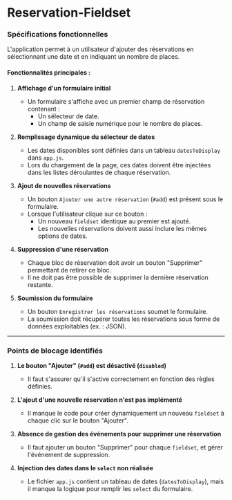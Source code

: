 # Reservation-Fieldset

### Spécifications fonctionnelles

L'application permet à un utilisateur d'ajouter des réservations en sélectionnant une date et en indiquant un nombre de places.  

#### Fonctionnalités principales :

1. **Affichage d'un formulaire initial**
   - Un formulaire s'affiche avec un premier champ de réservation contenant :
     - Un sélecteur de date.
     - Un champ de saisie numérique pour le nombre de places.

2. **Remplissage dynamique du sélecteur de dates**
   - Les dates disponibles sont définies dans un tableau `datesToDisplay` dans `app.js`.
   - Lors du chargement de la page, ces dates doivent être injectées dans les listes déroulantes de chaque réservation.

3. **Ajout de nouvelles réservations**
   - Un bouton `Ajouter une autre réservation` (`#add`) est présent sous le formulaire.
   - Lorsque l'utilisateur clique sur ce bouton :
     - Un nouveau `fieldset` identique au premier est ajouté.
     - Les nouvelles réservations doivent aussi inclure les mêmes options de dates.

4. **Suppression d'une réservation**
   - Chaque bloc de réservation doit avoir un bouton "Supprimer" permettant de retirer ce bloc.
   - Il ne doit pas être possible de supprimer la dernière réservation restante.

5. **Soumission du formulaire**
   - Un bouton `Enregistrer les réservations` soumet le formulaire.
   - La soumission doit récupérer toutes les réservations sous forme de données exploitables (ex. : JSON).

---

### Points de blocage identifiés

1. **Le bouton "Ajouter" (`#add`) est désactivé (`disabled`)**
   - Il faut s'assurer qu'il s'active correctement en fonction des règles définies.

2. **L'ajout d'une nouvelle réservation n'est pas implémenté**
   - Il manque le code pour créer dynamiquement un nouveau `fieldset` à chaque clic sur le bouton "Ajouter".

3. **Absence de gestion des événements pour supprimer une réservation**
   - Il faut ajouter un bouton "Supprimer" pour chaque `fieldset`, et gérer l'événement de suppression.

4. **Injection des dates dans le `select` non réalisée**
   - Le fichier `app.js` contient un tableau de dates (`datesToDisplay`), mais il manque la logique pour remplir les `select` du formulaire.

